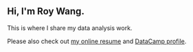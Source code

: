 # 

## Hi, I'm Roy Wang.

This is where I share my data analysis work.

Please also check out [my online resume](https://www.cakeresume.com/roywang) and [DataCamp profile](https://www.datacamp.com/profile/roywang).
